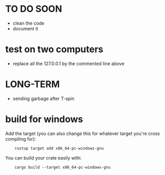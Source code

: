 # TO DO SOON

- clean the code
- document it

# test on two computers 

- replace all the 127.0.0.1 by the commented line above

# LONG-TERM
- sending garbage after T-spin

# build for windows

Add the target (you can also change this for whatever target you're cross compiling for):

        rustup target add x86_64-pc-windows-gnu

You can build your crate easily with:

        cargo build --target x86_64-pc-windows-gnu
